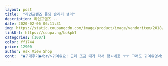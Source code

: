```yaml
---
layout: post 
title:  "라인프렌즈 몰딩 슬리퍼 샐리" 
description: 라인프렌즈 ..
date: 2020-02-06 06:11:31 
img: https://static.coupangcdn.com/image/product/image/vendoritem/2018/12/10/3726253007/5269789d-6a2b-499d-a64a-8e1b0714f566.jpg 
linkUrl: https://coupa.ng/bokpWf 
categories: [1007] 
color: ff1744 
price: 12900 
author: Ask View Shop 
cont:  "●구매후기●<br/>귀여워요! 근데 조금 때가 타서 왘ㅅ네용 ㅜㅜ 그래도 귀여워영<br/>다른구매자들 후기처럼 저도 좀 지저분한 상태로 왔어요.<br/> 잘 지워지지 않는 때가 묻었더라구요.<br/> 쿠션은 기대한 만큼 푹신하지 않았습니다.<br/> 오래 서서 일하시는 분은 추천하지 않습니다.<br/>  슬리퍼 235신는데 양말신고 신으려면 240 신어야 겠더라구요.<br/><br/>제가 왠만하면 그냥 신거든요? 조금묻은거야 어차피 조금잇으면 더러워질테니까... <br/> 근데 이건 아니자나요.<br/>.<br/> 사람이 새신발 받는 기분이 있는건데... <br/> 무슨 반품했던거 다시 받은 것도 아니고 이게 뭐죠?... <br/>.<br/>진짜 여러번생각하고 반품하려다 그냥 신습니다ㅡㅡ 이딴식으로 보내지마세요<br/>" 
---
```

